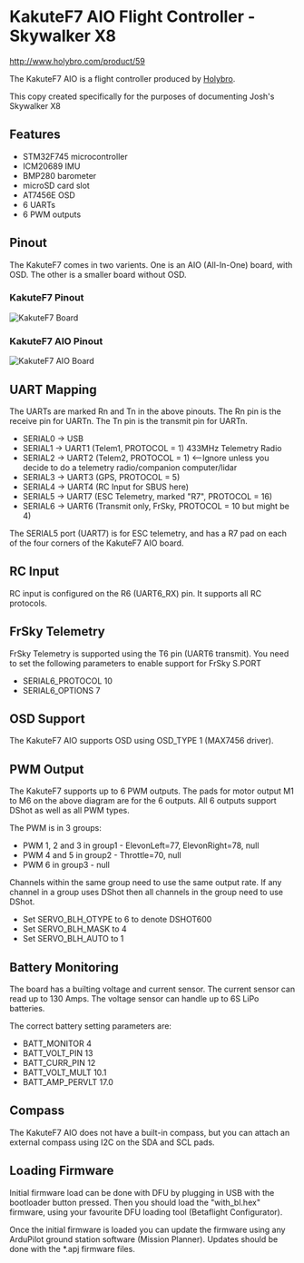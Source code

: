 # KakuteF7 AIO Flight Controller - Skywalker X8

http://www.holybro.com/product/59

The KakuteF7 AIO is a flight controller produced by [Holybro](http://www.holybro.com/product/59).

This copy created specifically for the purposes of documenting Josh's Skywalker X8

## Features

 - STM32F745 microcontroller
 - ICM20689 IMU
 - BMP280 barometer
 - microSD card slot
 - AT7456E OSD
 - 6 UARTs
 - 6 PWM outputs

## Pinout

The KakuteF7 comes in two varients. One is an AIO (All-In-One) board,
with OSD. The other is a smaller board without OSD.

### KakuteF7 Pinout

![KakuteF7 Board](kakutef7.jpg "KakuteF7")

### KakuteF7 AIO Pinout

![KakuteF7 AIO Board](kakutef7_AIO.jpg "KakuteF7 AIO")

## UART Mapping

The UARTs are marked Rn and Tn in the above pinouts. The Rn pin is the
receive pin for UARTn. The Tn pin is the transmit pin for UARTn.

 - SERIAL0 -> USB
 - SERIAL1 -> UART1 (Telem1, PROTOCOL = 1) 433MHz Telemetry Radio
 - SERIAL2 -> UART2 (Telem2, PROTOCOL = 1) <--Ignore unless you decide to do a telemetry radio/companion computer/lidar
 - SERIAL3 -> UART3 (GPS, PROTOCOL = 5)
 - SERIAL4 -> UART4 (RC Input for SBUS here)
 - SERIAL5 -> UART7 (ESC Telemetry, marked "R7", PROTOCOL = 16)
 - SERIAL6 -> UART6 (Transmit only, FrSky, PROTOCOL = 10 but might be 4)

The SERIAL5 port (UART7) is for ESC telemetry, and has a R7 pad on
each of the four corners of the KakuteF7 AIO board.

## RC Input
 
RC input is configured on the R6 (UART6_RX) pin. It supports all RC protocols.
 
## FrSky Telemetry
 
FrSky Telemetry is supported using the T6 pin (UART6 transmit). You need to set the following parameters to enable support for FrSky S.PORT
 
  - SERIAL6_PROTOCOL 10
  - SERIAL6_OPTIONS 7
  
## OSD Support

The KakuteF7 AIO supports OSD using OSD_TYPE 1 (MAX7456 driver).

## PWM Output

The KakuteF7 supports up to 6 PWM outputs. The pads for motor output M1 to M6 on the above diagram are for the 6 outputs. All 6 outputs support DShot as well as all PWM types.

The PWM is in 3 groups:

 - PWM 1, 2 and 3 in group1 - ElevonLeft=77, ElevonRight=78, null
 - PWM 4 and 5 in group2 - Throttle=70, null
 - PWM 6 in group3 - null

Channels within the same group need to use the same output rate. If
any channel in a group uses DShot then all channels in the group need
to use DShot.

- Set SERVO_BLH_OTYPE to 6 to denote DSHOT600
- Set SERVO_BLH_MASK to 4
- Set SERVO_BLH_AUTO to 1


## Battery Monitoring

The board has a builting voltage and current sensor. The current
sensor can read up to 130 Amps. The voltage sensor can handle up to 6S
LiPo batteries.

The correct battery setting parameters are:

 - BATT_MONITOR 4
 - BATT_VOLT_PIN 13
 - BATT_CURR_PIN 12
 - BATT_VOLT_MULT 10.1
 - BATT_AMP_PERVLT 17.0

## Compass

The KakuteF7 AIO does not have a built-in compass, but you can attach an external compass using I2C on the SDA and SCL pads.

## Loading Firmware

Initial firmware load can be done with DFU by plugging in USB with the
bootloader button pressed. Then you should load the "with_bl.hex"
firmware, using your favourite DFU loading tool (Betaflight Configurator).

Once the initial firmware is loaded you can update the firmware using
any ArduPilot ground station software (Mission Planner). Updates should be done with the
*.apj firmware files.

